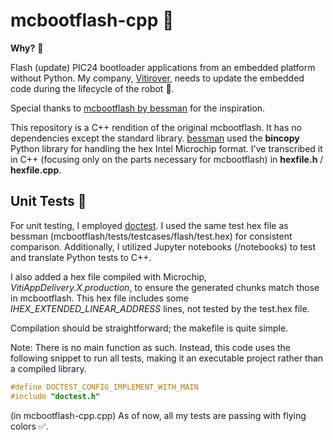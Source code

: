 # mcbootflash-cpp 🚢

**Why?** 🤔

Flash (update) PIC24 bootloader applications from an embedded platform without Python. My company, [Vitirover](https://vitirover.com/), needs to update the embedded code during the lifecycle of the robot 🤖.

Special thanks to [mcbootflash by bessman](https://github.com/bessman/mcbootflash) for the inspiration.

This repository is a C++ rendition of the original mcbootflash. It has no dependencies except the standard library. [bessman](https://github.com/bessman) used the **bincopy** Python library for handling the hex Intel Microchip format. I've transcribed it in C++ (focusing only on the parts necessary for mcbootflash) in **hexfile.h** / **hexfile.cpp**.

## Unit Tests 🧪

For unit testing, I employed [doctest](https://github.com/doctest/doctest). I used the same test hex file as bessman (mcbootflash/tests/testcases/flash/test.hex) for consistent comparison. Additionally, I utilized Jupyter notebooks (/notebooks) to test and translate Python tests to C++.

I also added a hex file compiled with Microchip, _VitiAppDelivery.X.production_, to ensure the generated chunks match those in mcbootflash. This hex file includes some _IHEX_EXTENDED_LINEAR_ADDRESS_ lines, not tested by the test.hex file.

Compilation should be straightforward; the makefile is quite simple.

Note: There is no main function as such. Instead, this code uses the following snippet to run all tests, making it an executable project rather than a compiled library.

```cpp
#define DOCTEST_CONFIG_IMPLEMENT_WITH_MAIN
#include "doctest.h"
```
(in mcbootflash-cpp.cpp)
As of now, all my tests are passing with flying colors ✅.
